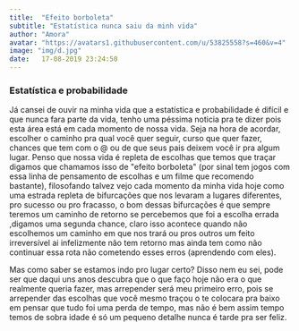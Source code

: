 ```yaml
---
title:  "Efeito borboleta"
subtitle: "Estatística nunca saiu da minh vida"
author: "Amora"
avatar: "https://avatars1.githubusercontent.com/u/53825558?s=460&v=4"
image: "img/d.jpg"
date:   17-08-2019 23:24:50
---
```


### Estatística e probabilidade 
Já cansei de ouvir na minha vida que a estatística e probabilidade é difícil e que nunca fara parte da vida, tenho uma péssima noticia pra te dizer pois esta área está em cada momento de nossa vida. Seja na hora de acordar, escolher o caminho pra qual você quer seguir, curso que quer fazer, chances que tem com o @ ou de que seus pais deixem você ir pra algum lugar. Penso que nossa vida é repleta de escolhas que temos que traçar digamos que chamamos isso de "efeito borboleta" (por sinal tem jogos com essa linha de pensamento de escolhas e um filme que recomendo bastante), filosofando talvez vejo cada momento da minha vida hoje como uma estrada repleta de bifurcações que nos levaram a lugares diferentes, pro  sucesso ou pro fracasso, o bom dessas bifurcações é que sempre teremos um caminho de retorno se percebemos que foi a escolha errada ,digamos uma segunda chance, claro isso acontece quando não escolhemos um caminho em que nos trará ou pros outros um feito irreversível ai infelizmente não tem retorno mas ainda tem como não continuar essa rota não cometendo esses erros (aprendendo com eles).

Mas como saber se estamos indo pro lugar certo? Disso nem eu sei, pode ser que daqui uns anos descubra que o que faço hoje não era o que realmente queria fazer, mas arrepender será meu primeiro erro, pois se arrepender das escolhas que você mesmo traçou o te colocara pra baixo em pensar que  tudo foi uma perda de tempo, mas não é bem assim tempo temos de sobra idade é só um pequeno detalhe nunca é tarde pra ser feliz. 

